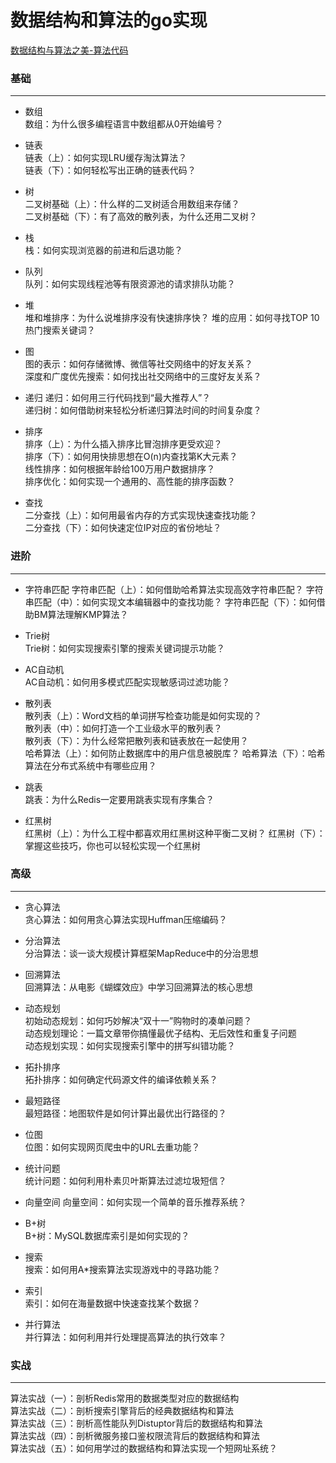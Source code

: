 # 数据结构和算法的go实现
[数据结构与算法之美-算法代码](https://github.com/wangzheng0822/algo)

### 基础
***
* 数组  
数组：为什么很多编程语言中数组都从0开始编号？
 
* 链表  
链表（上）：如何实现LRU缓存淘汰算法？  
链表（下）：如何轻松写出正确的链表代码？

* 树  
二叉树基础（上）：什么样的二叉树适合用数组来存储？  
二叉树基础（下）：有了高效的散列表，为什么还用二叉树？  

* 栈  
栈：如何实现浏览器的前进和后退功能？

* 队列   
队列：如何实现线程池等有限资源池的请求排队功能？ 

* 堆  
堆和堆排序：为什么说堆排序没有快速排序快？ 
堆的应用：如何寻找TOP 10热门搜索关键词？
   
* 图  
图的表示：如何存储微博、微信等社交网络中的好友关系？  
深度和广度优先搜索：如何找出社交网络中的三度好友关系？  

* 递归 
递归：如何用三行代码找到“最大推荐人”？  
递归树：如何借助树来轻松分析递归算法时间的时间复杂度？
 
* 排序  
排序（上）：为什么插入排序比冒泡排序更受欢迎？  
排序（下）：如何用快排思想在O(n)内查找第K大元素？  
线性排序：如何根据年龄给100万用户数据排序？  
排序优化：如何实现一个通用的、高性能的排序函数？ 

* 查找  
二分查找（上）：如何用最省内存的方式实现快速查找功能？  
二分查找（下）：如何快速定位IP对应的省份地址？

### 进阶
***
* 字符串匹配
字符串匹配（上）：如何借助哈希算法实现高效字符串匹配？
字符串匹配（中）：如何实现文本编辑器中的查找功能？
字符串匹配（下）：如何借助BM算法理解KMP算法？ 

* Trie树  
Trie树：如何实现搜索引擎的搜索关键词提示功能？
  
* AC自动机  
AC自动机：如何用多模式匹配实现敏感词过滤功能？ 

* 散列表  
散列表（上）：Word文档的单词拼写检查功能是如何实现的？   
散列表（中）：如何打造一个工业级水平的散列表？  
散列表（下）：为什么经常把散列表和链表放在一起使用？  
哈希算法（上）：如何防止数据库中的用户信息被脱库？
哈希算法（下）：哈希算法在分布式系统中有哪些应用？
   
* 跳表  
跳表：为什么Redis一定要用跳表实现有序集合？

* 红黑树  
红黑树（上）：为什么工程中都喜欢用红黑树这种平衡二叉树？
红黑树（下）：掌握这些技巧，你也可以轻松实现一个红黑树  

### 高级
***
* 贪心算法  
贪心算法：如何用贪心算法实现Huffman压缩编码？  

* 分治算法  
分治算法：谈一谈大规模计算框架MapReduce中的分治思想  
  
* 回溯算法  
回溯算法：从电影《蝴蝶效应》中学习回溯算法的核心思想  

* 动态规划  
初始动态规划：如何巧妙解决“双十一”购物时的凑单问题？  
动态规划理论：一篇文章带你搞懂最优子结构、无后效性和重复子问题  
动态规划实现：如何实现搜索引擎中的拼写纠错功能？  

* 拓扑排序  
拓扑排序：如何确定代码源文件的编译依赖关系？  

* 最短路径  
最短路径：地图软件是如何计算出最优出行路径的？  

* 位图  
位图：如何实现网页爬虫中的URL去重功能？  

* 统计问题  
统计问题：如何利用朴素贝叶斯算法过滤垃圾短信？  

* 向量空间
向量空间：如何实现一个简单的音乐推荐系统？  

* B+树  
B+树：MySQL数据库索引是如何实现的？  

* 搜索  
搜索：如何用A*搜索算法实现游戏中的寻路功能？  

* 索引  
索引：如何在海量数据中快速查找某个数据？  

* 并行算法  
并行算法：如何利用并行处理提高算法的执行效率？  

### 实战
***
算法实战（一）：剖析Redis常用的数据类型对应的数据结构  
算法实战（二）：剖析搜索引擎背后的经典数据结构和算法  
算法实战（三）：剖析高性能队列Distuptor背后的数据结构和算法  
算法实战（四）：剖析微服务接口鉴权限流背后的数据结构和算法  
算法实战（五）：如何用学过的数据结构和算法实现一个短网址系统？  